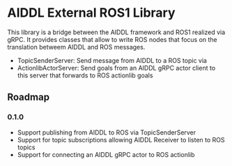 # AIDDL External ROS1 Library

This library is a bridge between the AIDDL framework and ROS1 realized via
gRPC. It provides classes that allow to write ROS nodes that focus on the
translation betweem AIDDL and ROS messages.

- TopicSenderServer: Send message from AIDDL to a ROS topic via 
- ActionlibActorServer: Send goals from an AIDDL gRPC actor client to this server that forwards to ROS actionlib goals

## Roadmap

### 0.1.0 

- Support publishing from AIDDL to ROS via TopicSenderServer
- Support for topic subscriptions allowing AIDDL Receiver to listen to ROS topics
- Support for connecting an AIDDL gRPC actor to ROS actionlib
